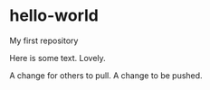 # hello-world
My first repository

Here is some text. Lovely.

A change for others to pull.
A change to be pushed.
